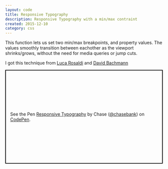 ```yaml
---
layout: code
title: Responsive Typography
description: Responsive Typography with a min/max contraint
created: 2015-12-10
category: css
---
```


This function lets us set two min/max breakpoints, and property values. The values smoothly transition between eachother as the viewport shrinks/grows, without the need for media queries or jump cuts.

I got this technique from [Luca Rosaldi](https://codepen.io/LucaRosaldi/pen/RgPbeR) and [David Bachmann](https://css-tricks.com/between-the-lines/)

<p class="codepen" data-height="300" data-theme-id="21051" data-default-tab="css,result" data-user="chasebank" data-slug-hash="af2a9dd30d98456ab6ef1a59633005ee" data-editable="true" style="height: 300px; box-sizing: border-box; display: flex; align-items: center; justify-content: center; border: 2px solid black; margin: 1em 0; padding: 1em;" data-pen-title="Responsive Typography">
  <span>See the Pen <a href="https://codepen.io/chasebank/pen/af2a9dd30d98456ab6ef1a59633005ee/">
  Responsive Typography</a> by Chase (<a href="https://codepen.io/chasebank">@chasebank</a>)
  on <a href="https://codepen.io">CodePen</a>.</span>
</p>